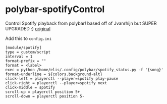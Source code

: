 # polybar-spotifyControl
Control Spotify playback from polybar! based off of Jvanrhijn but SUPER UPGRADED :)
[original](https://github.com/Jvanrhijn/polybar-spotify)

Add this to `config.ini`
```
[module/spotify]
type = custom/script
interval = 1
format-prefix = ""
format = <label>
exec = python /home/elis/.config/polybar/spotify_status.py -f '{song}'
format-underline = ${colors.background-alt}
click-left = playerctl --player=spotify play-pause
click-right = playerctl --player=spotify next
click-middle = spotify
scroll-up = playerctl position 5+
scroll-down = playerctl position 5-
```
